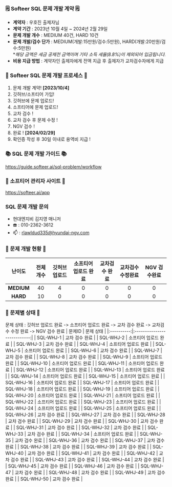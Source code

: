 ### 🗒️ Softeer SQL 문제 개발 계약 🗒️
- **계약자** : 우호진 출제자님
- **계약 기간** : 2023년 10월 4일 ~ 2024년 2월 29일  
- **문제 개발 개수** : MEDIUM 40건, HARD 10건  
- **문제 개발/검수 단가** : MEDIUM(개발:15만원/검수:5만원), HARD(개발:20만원/검수:5만원)   
                            **해당 금액은 세금 공제전 금액이며 기타 소득 세율(8.8%)이 제외되어 입금됩니다.*
- **비용 지급 방법** : 계약자인 출제자에게 전액 지급 후 출제자가 교차검수자에게 지급


### 💚 Softeer SQL 문제 개발 프로세스 💚
1. 문제 개발 계약!   **[2023/10/4]**
2. 깃허브/소프티어 가입!
3. 깃허브에 문제 업로드!
4. 소프티어에 문제 업로드!
5. 교차 검수 !
6. 교차 검수 후 문제 수정 !
7. NGV 검수 !
8. 완료 !  **[2024/02/29]**
9. 확인증 작성 후 30일 이내로 용역비 지급 ! 
### 📚 SQL 문제 개발 가이드 📚
https://guide.softeer.ai/sql-problem/workflow
### 🌼 소프티어 관리자 사이트 🌼
https://softeer.ai/app
  
### SQL 문제 개발 문의 
- 현대엔지비 김지영 매니저 
- ☎️ : 010-2362-3612
- 📫 : rlawldud335@hyundai-ngv.com
### 📍 문제 개발 현황 📍
| 난이도  | 전체 개수 | 깃허브 업로드 | 소프티어 업로드 완료 | 교차검수 완료 | 교차검수 수정완료 | NGV 검수완료 |
|:------------:|:-----:|:------------:|:---------------:|:------------:|:------------:|:-------------:|
| **MEDIUM**  |   40    |      4        |       0       |      0       |       0        |       0        |
| **HARD**    |    10   |      0        |       0        |      0       |       0       |       0        |
### 📌 문제별 상태 📌
문제 상태 : 깃허브 업로드 완료 -> 소프티어 업로드 완료 -> 교차 검수 완료 -> 교차검수 수정 완료 -> NGV 검수 완료
| 문제ID  | 문제 상태 |
|:----------:|:---------------------------:|
| SQL-WHJ-1 | 교차 검수 완료     |
| SQL-WHJ-2 | 소프티어 업로드 완료     |
| SQL-WHJ-3 | 교차 검수 완료     |
| SQL-WHJ-4 | 소프티어 업로드 완료     |
| SQL-WHJ-5 | 소프티어 업로드 완료    |
| SQL-WHJ-6 | 교차 검수 완료     |
| SQL-WHJ-7 | 교차 검수 완료     |
| SQL-WHJ-8 | 교차 검수 완료     |
| SQL-WHJ-9 | 소프티어 업로드 완료     |
| SQL-WHJ-10 | 소프티어 업로드 완료     |
| SQL-WHJ-11 | 소프티어 업로드 완료     |
| SQL-WHJ-12 | 소프티어 업로드 완료     |
| SQL-WHJ-13 | 소프티어 업로드 완료     |
| SQL-WHJ-14 | 소프티어 업로드 완료     |
| SQL-WHJ-15 | 소프티어 업로드 완료     |
| SQL-WHJ-16 | 소프티어 업로드 완료     |
| SQL-WHJ-17 | 소프티어 업로드 완료     |
| SQL-WHJ-18 | 소프티어 업로드 완료     |
| SQL-WHJ-19 | 소프티어 업로드 완료     |
| SQL-WHJ-20 | 소프티어 업로드 완료     |
| SQL-WHJ-21 | 소프티어 업로드 완료     |
| SQL-WHJ-22 | 소프티어 업로드 완료     |
| SQL-WHJ-23 | 소프티어 업로드 완료     |
| SQL-WHJ-24 | 소프티어 업로드 완료     |
| SQL-WHJ-25 | 소프티어 업로드 완료     |
| SQL-WHJ-26 | 교차 검수 완료     |
| SQL-WHJ-27 | 교차 검수 완료     |
| SQL-WHJ-28 | 교차 검수 완료     |
| SQL-WHJ-29 | 교차 검수 완료     |
| SQL-WHJ-30 | 교차 검수 완료     |
| SQL-WHJ-31 | 교차 검수 완료     |
| SQL-WHJ-32 | 교차 검수 완료     |
| SQL-WHJ-33 | 교차 검수 완료     |
| SQL-WHJ-34 | 소프티어 업로드 완료     |
| SQL-WHJ-35 | 교차 검수 완료     |
| SQL-WHJ-36 | 교차 검수 완료     |
| SQL-WHJ-37 | 교차 검수 완료     |
| SQL-WHJ-38 | 교차 검수 완료     |
| SQL-WHJ-39 | 교차 검수 완료     |
| SQL-WHJ-40 | 교차 검수 완료     |
| SQL-WHJ-41 | 교차 검수 완료     |
| SQL-WHJ-42 | 교차 검수 완료     |
| SQL-WHJ-43 | 교차 검수 완료     |
| SQL-WHJ-44 | 교차 검수 완료     |
| SQL-WHJ-45 | 교차 검수 완료     |
| SQL-WHJ-46 | 교차 검수 완료     |
| SQL-WHJ-47 | 교차 검수 완료     |
| SQL-WHJ-48 | 교차 검수 완료     |
| SQL-WHJ-49 | 교차 검수 완료     |
| SQL-WHJ-50 | 교차 검수 완료     |

